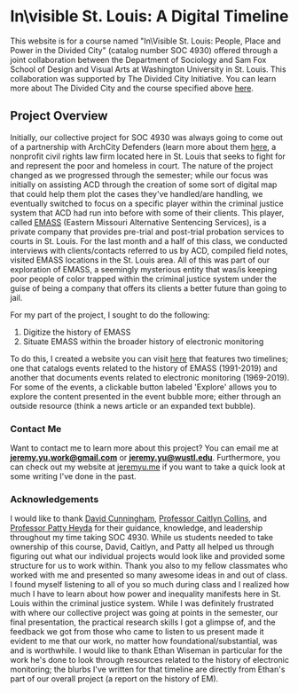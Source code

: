 # In\visible St. Louis: A Digital Timeline 

This website is for a course named "In\Visible St. Louis: People, Place and Power in the Divided City" (catalog number SOC 4930) offered through a joint collaboration between the Department of Sociology and Sam Fox School of Design and Visual Arts at Washington University in St. Louis. This collaboration was supported by The Divided City Initiative. You can learn more about The Divided City and the course specified above [here](http://thedividedcity.com/inequality-and-the-city-mapping-the-ecology-of-urban-segregation/). 

## Project Overview

Initially, our collective project for SOC 4930 was always going to come out of a partnership with ArchCity Defenders (learn more about them [here](http://www.archcitydefenders.org/), a nonprofit civil rights law firm located here in St. Louis that seeks to fight for and represent the poor and homeless in court. The nature of the project changed as we progressed through the semester; while our focus was initially on assisting ACD through the creation of some sort of digital map that could help them plot the cases they've handled/are handling, we eventually switched to focus on a specific player within the criminal justice system that ACD had run into before with some of their clients. This player, called [EMASS](https://www.dwi-emass.com/) (Eastern Missouri Alternative Sentencing Services), is a private company that provides pre-trial and post-trial probation services to courts in St. Louis. For the last month and a half of this class, we conducted interviews with clients/contacts referred to us by ACD, compiled field notes, visited EMASS locations in the St. Louis area. All of this was part of our exploration of EMASS, a seemingly mysterious entity that was/is keeping poor people of color trapped within the criminal justice system under the guise of being a company that offers its clients a better future than going to jail. 

For my part of the project, I sought to do the following:

1. Digitize the history of EMASS
2. Situate EMASS within the broader history of electronic monitoring

To do this, I created a website you can visit [here](https://yu-jeremy.github.io/invisible-saintlouis/) that features two timelines; one that catalogs events related to the history of EMASS (1991-2019) and another that documents events related to electronic monitoring (1969-2019). For some of the events, a clickable button labeled 'Explore' allows you to explore the content presented in the event bubble more; either through an outside resource (think a news article or an expanded text bubble). 

### Contact Me

Want to contact me to learn more about this project? You can email me at **jeremy.yu.work@gmail.com** or **jeremy.yu@wustl.edu**. Furthermore, you can check out my website at [jeremyu.me](www.jeremyu.me) if you want to take a quick look at some writing I've done in the past. 

### Acknowledgements

I would like to thank [David Cunningham](https://sociology.wustl.edu/people/david-cunningham), [Professor Caitlyn Collins](https://sociology.wustl.edu/people/caitlyn-collins), and [Professor Patty Heyda](https://samfoxschool.wustl.edu/directory/59) for their guidance, knowledge, and leadership throughout my time taking SOC 4930. While us students needed to take ownership of this course, David, Caitlyn, and Patty all helped us through figuring out what our individual projects would look like and provided some structure for us to work within. Thank you also to my fellow classmates who worked with me and presented so many awesome ideas in and out of class. I found myself listening to all of you so much during class and I realized how much I have to learn about how power and inequality manifests here in St. Louis within the criminal justice system. While I was definitely frustrated with where our collective project was going at points in the semester, our final presentation, the practical research skills I got a glimpse of, and the feedback we got from those who came to listen to us present made it evident to me that our work, no matter how foundational/substantial, was and is worthwhile. I would like to thank Ethan Wiseman in particular for the work he's done to look through resources related to the history of electronic monitoring; the blurbs I've written for that timeline are directly from Ethan's part of our overall project (a report on the history of EM). 
